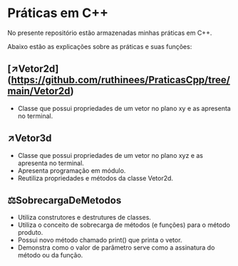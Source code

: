 # Práticas em C++

No presente repositório estão armazenadas minhas práticas em C++.

Abaixo estão as explicações sobre as práticas e suas funções:

## [↗️Vetor2d] (https://github.com/ruthinees/PraticasCpp/tree/main/Vetor2d)
- Classe que possui propriedades de um vetor no plano xy e as apresenta no terminal.

## ↗️Vetor3d
- Classe que possui propriedades de um vetor no plano xyz e as apresenta no terminal.
- Apresenta programação em módulo.
- Reutiliza propriedades e métodos da classe Vetor2d.

## ⚖️SobrecargaDeMetodos
- Utiliza construtores e destrutures de classes.
- Utiliza o conceito de sobrecarga de métodos (e funções) para o método produto.
- Possui novo método chamado print() que printa o vetor.
- Demonstra como o valor de parâmetro serve como a assinatura do método ou da função.
